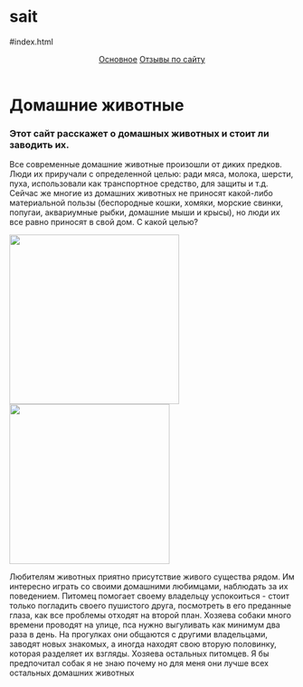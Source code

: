 # sait
#index.html
<html>
    <link rel=“stylesheet” href=“style.css”/>
    <body>
        <header>
             <a href="#main">Основное</a> <a href="#reviwes">Отзывы по сайту</a>
             </header>
             <h1>Домашние животные</h1>
             <h3>Этот сайт расскажет о домашных животных и стоит ли заводить их.</h3>
             <p>Все современные домашние животные произошли от диких предков. Люди их приручали с определенной целью: ради мяса, молока, шерсти, пуха, использовали как транспортное средство, для защиты и т.д. Сейчас же многие из домашних животных не приносят какой-либо материальной пользы (беспородные кошки, хомяки, морские свинки, попугаи, аквариумные рыбки, домашние мыши и крысы), но люди их все равно приносят в свой дом. С какой целью?</p><img src="https://gogetart.art/images/foto/2/zivotnie/3.jpg"width=300px>
             <img src="https://blinov.by/image/catalog/news/animalistika/catnus3.jpg"width=282.5px>
 <p>Любителям животных приятно присутствие живого существа рядом. Им интересно играть со своими домашними любимцами, наблюдать за их поведением. Питомец помогает своему владельцу успокоиться - стоит только погладить своего пушистого друга, посмотреть в его преданные глаза, как все проблемы отходят на второй план. Хозяева собаки много времени проводят на улице, пса нужно выгуливать как минимум два раза в день. На прогулках они общаются с другими владельцами, заводят новых знакомых, а иногда находят свою вторую половинку, которая разделяет их взгляды.
Хозяева остальных питомцев. Я бы предпочитал собак я не знаю почему но для меня они лучше всех остальных домашних животных</p>

</body>
</html>
